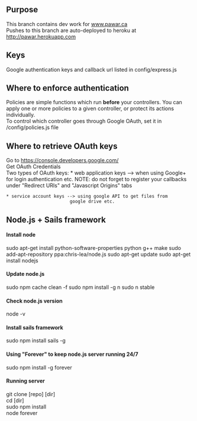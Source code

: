 ## Purpose
This branch contains dev work for www.pawar.ca<br>
Pushes to this branch are auto-deployed to heroku at http://pawar.herokuapp.com

## Keys
Google authentication keys and callback url listed in config/express.js

## Where to enforce authentication
Policies are simple functions which run **before** your controllers. You can apply one or more policies to a given controller, or protect its actions individually.<br>
To control which controller goes through Google OAuth, set it in /config/policies.js file

## Where to retrieve OAuth keys
Go to https://console.developers.google.com/ <br>
Get OAuth Credentials <br>
Two types of OAuth keys:
	* web application keys --> when using Google+ for login authentication etc.
							NOTE: do not forget to register your callbacks under
							"Redirect URIs" and "Javascript Origins" tabs

	* service account keys --> using google API to get files from
	 						google drive etc.


## Node.js + Sails framework
#### Install node
sudo apt-get install python-software-properties python g++ make
sudo add-apt-repository ppa:chris-lea/node.js
sudo apt-get update
sudo apt-get install nodejs

#### Update node.js
sudo npm cache clean -f
sudo npm install -g n
sudo n stable

#### Check node.js version
node -v

#### Install sails framework
sudo npm install sails -g

#### Using "Forever" to keep node.js server running 24/7
sudo npm install -g forever

#### Running server
git clone [repo] [dir] <br>
cd [dir]  <br>
sudo npm install  <br>
node forever  <br>


